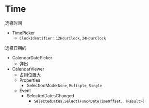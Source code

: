 # Time

选择时间
- TimePicker
    - `ClockIdentifier` : `12HourClock`, `24HourClock`

选择日期的
- CalendarDatePicker
    - 弹出
- CalendarViewer
    - 占用位置大
    - Properties
        - SelectionMode `None`, `Multiple`, `Single`
    - Event
        - SelectedDatesChanged
            - `SelectedDates.Select(Func<DateTimeOffset, TResult>)`


